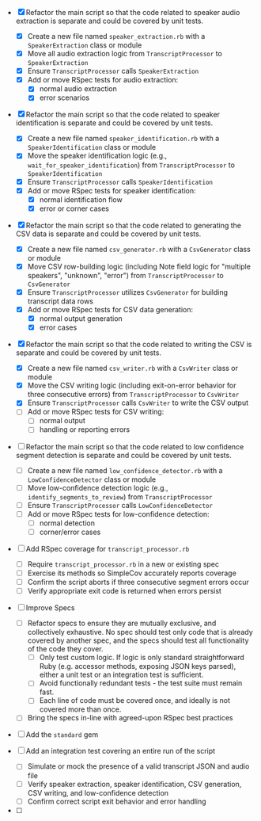 - [x] Refactor the main script so that the code related to speaker audio extraction is separate and could be covered by unit tests.
  - [x] Create a new file named `speaker_extraction.rb` with a `SpeakerExtraction` class or module
  - [x] Move all audio extraction logic from `TranscriptProcessor` to `SpeakerExtraction`
  - [x] Ensure `TranscriptProcessor` calls `SpeakerExtraction`
  - [x] Add or move RSpec tests for audio extraction:
    - [x] normal audio extraction
    - [x] error scenarios

- [x] Refactor the main script so that the code related to speaker identification is separate and could be covered by unit tests.
  - [x] Create a new file named `speaker_identification.rb` with a `SpeakerIdentification` class or module
  - [x] Move the speaker identification logic (e.g., `wait_for_speaker_identification`) from `TranscriptProcessor` to `SpeakerIdentification`
  - [x] Ensure `TranscriptProcessor` calls `SpeakerIdentification`
  - [x] Add or move RSpec tests for speaker identification:
    - [x] normal identification flow
    - [x] error or corner cases

- [x] Refactor the main script so that the code related to generating the CSV data is separate and could be covered by unit tests.
  - [x] Create a new file named `csv_generator.rb` with a `CsvGenerator` class or module
  - [x] Move CSV row-building logic (including Note field logic for "multiple speakers", "unknown", "error") from `TranscriptProcessor` to `CsvGenerator`
  - [x] Ensure `TranscriptProcessor` utilizes `CsvGenerator` for building transcript data rows
  - [x] Add or move RSpec tests for CSV data generation:
    - [x] normal output generation
    - [x] error cases

- [x] Refactor the main script so that the code related to writing the CSV is separate and could be covered by unit tests.
  - [x] Create a new file named `csv_writer.rb` with a `CsvWriter` class or module
  - [x] Move the CSV writing logic (including exit-on-error behavior for three consecutive errors) from `TranscriptProcessor` to `CsvWriter`
  - [x] Ensure `TranscriptProcessor` calls `CsvWriter` to write the CSV output
  - [ ] Add or move RSpec tests for CSV writing:
    - [ ] normal output
    - [ ] handling or reporting errors

- [ ] Refactor the main script so that the code related to low confidence segment detection is separate and could be covered by unit tests.
  - [ ] Create a new file named `low_confidence_detector.rb` with a `LowConfidenceDetector` class or module
  - [ ] Move low-confidence detection logic (e.g., `identify_segments_to_review`) from `TranscriptProcessor`
  - [ ] Ensure `TranscriptProcessor` calls `LowConfidenceDetector`
  - [ ] Add or move RSpec tests for low-confidence detection:
    - [ ] normal detection
    - [ ] corner/error cases

- [ ] Add RSpec coverage for `transcript_processor.rb`
  - [ ] Require `transcript_processor.rb` in a new or existing spec
  - [ ] Exercise its methods so SimpleCov accurately reports coverage
  - [ ] Confirm the script aborts if three consecutive segment errors occur
  - [ ] Verify appropriate exit code is returned when errors persist

- [ ] Improve Specs
  - [ ] Refactor specs to ensure they are mutually exclusive, and collectively exhaustive. No spec should test only code
        that is already covered by another spec, and the specs should test all functionality of the code they cover.
    - [ ] Only test custom logic. If logic is only standard straightforward Ruby (e.g. accessor methods, exposing JSON
          keys parsed), either a unit test or an integration test is sufficient.
    - [ ] Avoid functionally redundant tests - the test suite must remain fast.
    - [ ] Each line of code must be covered once, and ideally is not covered more than once.
  - [ ] Bring the specs in-line with agreed-upon RSpec best practices

- [ ] Add the `standard` gem

- [ ] Add an integration test covering an entire run of the script
  - [ ] Simulate or mock the presence of a valid transcript JSON and audio file
  - [ ] Verify speaker extraction, speaker identification, CSV generation, CSV writing, and low-confidence detection
  - [ ] Confirm correct script exit behavior and error handling

- [ ] 
